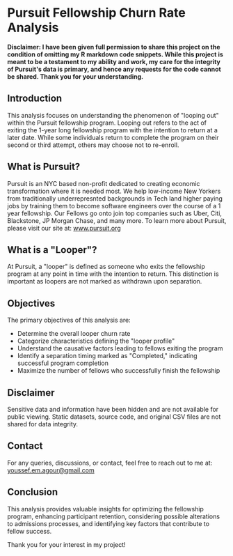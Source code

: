 # Pursuit Fellowship Churn Rate Analysis

**Disclaimer: I have been given full permission to share this project on the condition of omitting my R markdown code snippets. While this project is meant to be a testament to my ability and work, my care for the integrity of Pursuit's data is primary, and hence any requests for the code cannot be shared. Thank you for your understanding.**

## Introduction

This analysis focuses on understanding the phenomenon of "looping out" within the Pursuit fellowship program. Looping out refers to the act of exiting the 1-year long fellowship program with the intention to return at a later date. While some individuals return to complete the program on their second or third attempt, others may choose not to re-enroll.

## What is Pursuit?

Pursuit is an NYC based non-profit dedicated to creating economic transformation where it is needed most. We help low-income New Yorkers from traditionally underrepresnted backgrounds in Tech land higher paying jobs by training them to become software engineers over the course of a 1 year fellowship. Our Fellows go onto join top companies such as Uber, Citi, Blackstone, JP Morgan Chase, and many more. To learn more about Pursuit, please visit our site at: www.pursuit.org

## What is a "Looper"?

At Pursuit, a "looper" is defined as someone who exits the fellowship program at any point in time with the intention to return. This distinction is important as loopers are not marked as withdrawn upon separation. 

## Objectives

The primary objectives of this analysis are:

- Determine the overall looper churn rate
- Categorize characteristics defining the "looper profile"
- Understand the causative factors leading to fellows exiting the program
- Identify a separation timing marked as "Completed," indicating successful program completion
- Maximize the number of fellows who successfully finish the fellowship

## Disclaimer

Sensitive data and information have been hidden and are not available for public viewing. Static datasets, source code, and original CSV files are not shared for data integrity.

## Contact

For any queries, discussions, or contact, feel free to reach out to me at: youssef.em.agour@gmail.com

## Conclusion

This analysis provides valuable insights for optimizing the fellowship program, enhancing participant retention, considering possible alterations to admissions processes, and identifying key factors that contribute to fellow success.

Thank you for your interest in my project!

